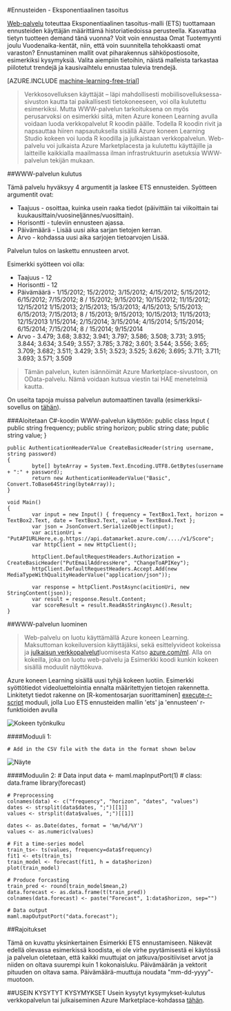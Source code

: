 <properties 
    pageTitle="Ennusteiden-Eksponentiaalinen tasoitus | Microsoft Azure" 
    description="Web-palvelu: ennusteiden-Eksponentiaalinen tasoitus" 
    services="machine-learning" 
    documentationCenter="" 
    authors="xueshanz" 
    manager="jhubbard" 
    editor="cgronlun"/>

<tags 
    ms.service="machine-learning" 
    ms.workload="data-services" 
    ms.tgt_pltfrm="na" 
    ms.devlang="na" 
    ms.topic="article" 
    ms.date="08/17/2016" 
    ms.author="xueshzha"/> 


#<a name="forecasting---exponential-smoothing"></a>Ennusteiden - Eksponentiaalinen tasoitus 

[Web-palvelu]( https://datamarket.azure.com/dataset/aml_labs/ets) toteuttaa Eksponentiaalinen tasoitus-malli (ETS) tuottamaan ennusteiden käyttäjän määrittämä historiatiedoissa perusteella. Kasvattaa tietyn tuotteen demand tänä vuonna? Voit voin ennustaa Omat Tuotemyynti joulu Vuodenaika-kentät, niin, että voin suunnitella tehokkaasti omat varaston? Ennustaminen mallit ovat piharakennus sähköpostiosoite, esimerkiksi kysymyksiä. Valita aiempiin tietoihin, näistä malleista tarkastaa piilotetut trendejä ja kausivaihtelu ennustaa tulevia trendejä.  


[AZURE.INCLUDE [machine-learning-free-trial](../../includes/machine-learning-free-trial.md)]
 
>Verkkosovelluksen käyttäjät – läpi mahdollisesti mobiilisovelluksessa-sivuston kautta tai paikallisesti tietokoneeseen, voi olla kulutettu esimerkiksi. Mutta WWW-palvelun tarkoituksena on myös perusarvoksi on esimerkki siitä, miten Azure koneen Learning avulla voidaan luoda verkkopalvelut R koodin päälle. Todella R koodin rivit ja napsauttaa hiiren napsautuksella sisällä Azure koneen Learning Studio kokeen voi luoda R koodilla ja julkaistaan verkkopalvelun. Web-palvelu voi julkaista Azure Marketplacesta ja kulutettu käyttäjille ja laitteille kaikkialla maailmassa ilman infrastruktuurin asetuksia WWW-palvelun tekijän mukaan.
 
##<a name="consumption-of-web-service"></a>WWW-palvelun kulutus 
 
Tämä palvelu hyväksyy 4 argumentit ja laskee ETS ennusteiden.
Syötteen argumentit ovat:

* Taajuus - osoittaa, kuinka usein raaka tiedot (päivittäin tai viikoittain tai kuukausittain/vuosineljännes/vuosittain).
* Horisontti - tuleviin ennusteen ajassa.
* Päivämäärä - Lisää uusi aika sarjan tietojen kerran.
* Arvo - kohdassa uusi aika sarjojen tietoarvojen Lisää.

Palvelun tulos on laskettu ennusteen arvot.

Esimerkki syötteen voi olla: 

* Taajuus - 12
* Horisontti - 12
* Päivämäärä - 1/15/2012; 15/2/2012; 3/15/2012; 4/15/2012; 5/15/2012; 6/15/2012; 7/15/2012; 8 / 15/2012; 9/15/2012; 10/15/2012; 11/15/2012; 12/15/2012 1/15/2013; 2/15/2013; 15/3/2013; 4/15/2013; 5/15/2013; 6/15/2013; 7/15/2013; 8 / 15/2013; 9/15/2013; 10/15/2013; 11/15/2013; 12/15/2013 1/15/2014; 2/15/2014; 3/15/2014; 4/15/2014; 5/15/2014; 6/15/2014; 7/15/2014; 8 / 15/2014; 9/15/2014
* Arvo - 3.479; 3.68; 3.832; 3.941; 3.797; 3.586; 3.508; 3.731; 3.915; 3.844; 3.634; 3.549; 3.557; 3.785; 3.782; 3.601; 3.544; 3.556; 3.65; 3.709; 3.682; 3.511; 3.429; 3.51; 3.523; 3.525; 3.626; 3.695; 3.711; 3.711; 3.693; 3.571; 3.509
 
>Tämän palvelun, kuten isännöimät Azure Marketplace-sivustoon, on OData-palvelu. Nämä voidaan kutsua viestin tai HAE menetelmiä kautta. 

On useita tapoja muissa palvelun automaattinen tavalla (esimerkiksi-sovellus on [tähän](http://microsoftazuremachinelearning.azurewebsites.net/etsForecasting.aspx)).

###<a name="starting-c-code-for-web-service-consumption"></a>Aloitetaan C#-koodin WWW-palvelun käyttöön:
    public class Input
    {
            public string frequency;
            public string horizon;
            public string date;
            public string value;
    }
    
    public AuthenticationHeaderValue CreateBasicHeader(string username, string password)
    {
            byte[] byteArray = System.Text.Encoding.UTF8.GetBytes(username + ":" + password);
            return new AuthenticationHeaderValue("Basic", Convert.ToBase64String(byteArray));
    }

    void Main()
    {
            var input = new Input() { frequency = TextBox1.Text, horizon = TextBox2.Text, date = TextBox3.Text, value = TextBox4.Text };
            var json = JsonConvert.SerializeObject(input);
            var acitionUri = "PutAPIURLHere,e.g.https://api.datamarket.azure.com/..../v1/Score";
            var httpClient = new HttpClient();
    
            httpClient.DefaultRequestHeaders.Authorization = CreateBasicHeader("PutEmailAddressHere", "ChangeToAPIKey");
            httpClient.DefaultRequestHeaders.Accept.Add(new MediaTypeWithQualityHeaderValue("application/json"));
    
            var response = httpClient.PostAsync(acitionUri, new StringContent(json));
            var result = response.Result.Content;
            var scoreResult = result.ReadAsStringAsync().Result;
    }



##<a name="creation-of-web-service"></a>WWW-palvelun luominen 

>Web-palvelu on luotu käyttämällä Azure koneen Learning. Maksuttoman kokeiluversion käyttäjäksi, sekä esittelyvideot kokeissa ja [julkaisun verkkopalvelut](machine-learning-publish-a-machine-learning-web-service.md)luomisesta Katso [azure.com/ml](http://azure.com/ml). Alla on kokeilla, joka on luotu web-palvelu ja Esimerkki koodi kunkin kokeen sisällä moduulit näyttökuva.

Azure koneen Learning sisällä uusi tyhjä kokeen luotiin. Esimerkki syöttötiedot videoluettelointia ennalta määritettyjen tietojen rakennetta. Linkitetyt tiedot rakenne on [R-komentosarjan suorittaminen] [ execute-r-script] moduuli, jolla Luo ETS ennusteiden mallin 'ets' ja 'ennusteen' r-funktioiden avulla 


![Kokeen työnkulku][2]

####<a name="module-1"></a>Moduuli 1:
 
    # Add in the CSV file with the data in the format shown below 
![Näyte][3]   

####<a name="module-2"></a>Moduulin 2:
    # Data input
    data <- maml.mapInputPort(1) # class: data.frame
    library(forecast)
    
    # Preprocessing
    colnames(data) <- c("frequency", "horizon", "dates", "values")
    dates <- strsplit(data$dates, ";")[[1]]
    values <- strsplit(data$values, ";")[[1]]
    
    dates <- as.Date(dates, format = '%m/%d/%Y')
    values <- as.numeric(values)
    
    # Fit a time-series model
    train_ts<- ts(values, frequency=data$frequency)
    fit1 <- ets(train_ts)
    train_model <- forecast(fit1, h = data$horizon)
    plot(train_model)
    
    # Produce forcasting
    train_pred <- round(train_model$mean,2)
    data.forecast <- as.data.frame(t(train_pred))
    colnames(data.forecast) <- paste("Forecast", 1:data$horizon, sep="")
    
    # Data output
    maml.mapOutputPort("data.forecast");

 
##<a name="limitations"></a>Rajoitukset 

Tämä on kuvattu yksinkertainen Esimerkki ETS ennustamiseen. Näkevät edellä olevassa esimerkissä koodista, ei ole virhe pyytämisestä ei käytössä ja palvelun oletetaan, että kaikki muuttujat on jatkuva/positiiviset arvot ja niiden on oltava suurempi kuin 1 kokonaisluku. Päivämäärän ja vektorit pituuden on oltava sama. Päivämäärä-muuttuja noudata "mm-dd-yyyy"-muotoon.

##<a name="faq"></a>USEIN KYSYTYT KYSYMYKSET
Usein kysytyt kysymykset-kulutus verkkopalvelun tai julkaiseminen Azure Marketplace-kohdassa [tähän](machine-learning-marketplace-faq.md).

[1]: ./media/machine-learning-r-csharp-forecasting-exponential-smoothing/ets-img1.png
[2]: ./media/machine-learning-r-csharp-forecasting-exponential-smoothing/ets-img2.png
[3]: ./media/machine-learning-r-csharp-forecasting-exponential-smoothing/ets-img3.png


<!-- Module References -->
[execute-r-script]: https://msdn.microsoft.com/library/azure/30806023-392b-42e0-94d6-6b775a6e0fd5/
 
